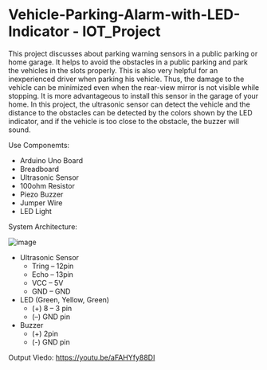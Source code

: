 # Vehicle-Parking-Alarm-with-LED-Indicator - IOT_Project

This project discusses about parking warning sensors in a public parking or home garage. It helps to avoid the obstacles in a public parking and park the vehicles in the slots properly. This is also very helpful for an inexperienced driver when parking his vehicle. 
Thus, the damage to the vehicle can be minimized even when the rear-view mirror is not visible while stopping. It is more advantageous to install this sensor in the garage of your home. In this project, the ultrasonic sensor can detect the vehicle and the distance to the obstacles can be detected by the colors shown by the LED indicator, and if the vehicle is too close to the obstacle, the buzzer will sound.

Use Componemts:
  - Arduino Uno Board
  - Breadboard
  - Ultrasonic Sensor
  - 100ohm Resistor
  - Piezo Buzzer
  - Jumper Wire
  - LED Light

System Architecture:

![image](https://github.com/PamodaSilva/Vehicle-Parking-Alarm-with-LED-Indicator/assets/83941033/d5480e14-33d1-4337-bdd3-f2808f9a976c)

- Ultrasonic Sensor
  - Tring – 12pin
  - Echo – 13pin
  - VCC – 5V
  - GND – GND
- LED (Green, Yellow, Green) 
  - (+) 8 – 3 pin
  - (–) GND pin
- Buzzer 
  - (+) 2pin
  - (-) GND pin

Output Viedo: https://youtu.be/aFAHYfy88DI
